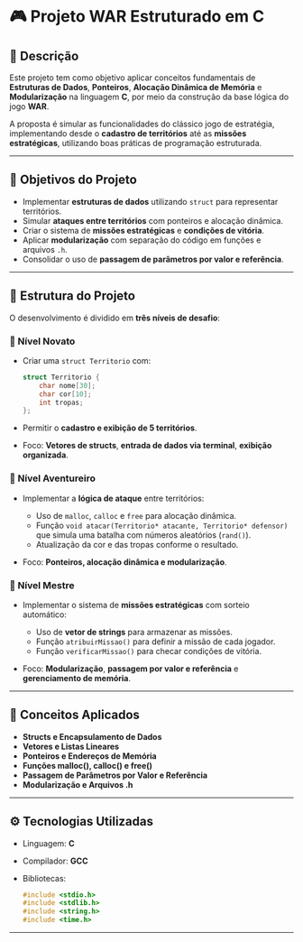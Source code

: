 # 🎮 Projeto WAR Estruturado em C

## 📘 Descrição

Este projeto tem como objetivo aplicar conceitos fundamentais de **Estruturas de Dados**, **Ponteiros**, **Alocação Dinâmica de Memória** e **Modularização** na linguagem **C**, por meio da construção da base lógica do jogo **WAR**.

A proposta é simular as funcionalidades do clássico jogo de estratégia, implementando desde o **cadastro de territórios** até as **missões estratégicas**, utilizando boas práticas de programação estruturada.

---

## 🎯 Objetivos do Projeto

* Implementar **estruturas de dados** utilizando `struct` para representar territórios.
* Simular **ataques entre territórios** com ponteiros e alocação dinâmica.
* Criar o sistema de **missões estratégicas** e **condições de vitória**.
* Aplicar **modularização** com separação do código em funções e arquivos `.h`.
* Consolidar o uso de **passagem de parâmetros por valor e referência**.

---

## 🧩 Estrutura do Projeto

O desenvolvimento é dividido em **três níveis de desafio**:

### 🥉 Nível Novato

* Criar uma `struct Territorio` com:

  ```c
  struct Territorio {
      char nome[30];
      char cor[10];
      int tropas;
  };
  ```
* Permitir o **cadastro e exibição de 5 territórios**.
* Foco: **Vetores de structs**, **entrada de dados via terminal**, **exibição organizada**.

### 🥈 Nível Aventureiro

* Implementar a **lógica de ataque** entre territórios:

  * Uso de `malloc`, `calloc` e `free` para alocação dinâmica.
  * Função `void atacar(Territorio* atacante, Territorio* defensor)` que simula uma batalha com números aleatórios (`rand()`).
  * Atualização da cor e das tropas conforme o resultado.
* Foco: **Ponteiros, alocação dinâmica e modularização**.

### 🥇 Nível Mestre

* Implementar o sistema de **missões estratégicas** com sorteio automático:

  * Uso de **vetor de strings** para armazenar as missões.
  * Função `atribuirMissao()` para definir a missão de cada jogador.
  * Função `verificarMissao()` para checar condições de vitória.
* Foco: **Modularização**, **passagem por valor e referência** e **gerenciamento de memória**.

---

## 🧠 Conceitos Aplicados

* **Structs e Encapsulamento de Dados**
* **Vetores e Listas Lineares**
* **Ponteiros e Endereços de Memória**
* **Funções malloc(), calloc() e free()**
* **Passagem de Parâmetros por Valor e Referência**
* **Modularização e Arquivos .h**

---

## ⚙️ Tecnologias Utilizadas

* Linguagem: **C**
* Compilador: **GCC**
* Bibliotecas:

  ```c
  #include <stdio.h>
  #include <stdlib.h>
  #include <string.h>
  #include <time.h>
  ```

---



